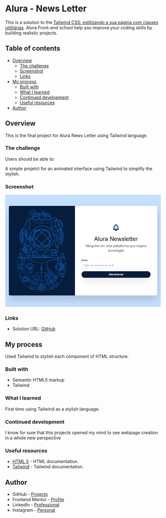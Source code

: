 # Alura - News Letter
 
This is a solution to the [Tailwind CSS: estilizando a sua página com classes utilitárias](https://cursos.alura.com.br/course/tailwind-css-estilizando-pagina-classes-utilitarias). Alura Front-end school help you improve your coding skills by building realistic projects. 

## Table of contents

- [Overview](#overview)
  - [The challenge](#the-challenge)
  - [Screenshot](#screenshot)
  - [Links](#links)
- [My process](#my-process)
  - [Built with](#built-with)
  - [What I learned](#what-i-learned)
  - [Continued development](#continued-development)
  - [Useful resources](#useful-resources)
- [Author](#author)

## Overview

This is the final project for Alura News Letter using Tailwind language.

### The challenge

Users should be able to:

A simple projetct for an animated interface using Tailwind to simplify the stylish.

### Screenshot
![screenshot](./image/screenshot.png)


### Links

- Solution URL: [GitHub](https://github.com/ViniCellist/Alura-NewsLetter)

## My process

Used Tailwind to stylish each component of HTML structure.

### Built with

- Semantic HTML5 markup
- Tailwind

### What I learned

First time using Tailwind as a stylish language.

### Continued development

I know for sure that this projects opened my mind to see webpage creation in a whole new perspective

### Useful resources

- [HTML 5](https://developer.mozilla.org/en-US/docs/Web) - HTML documentation.
- [Tailwind](https://tailwindcss.com/) - Tailwind documentation.

## Author

- GitHub - [Projects](https://github.com/ViniCellist)
- Frontend Mentor - [Profile](https://www.frontendmentor.io/profile/ViniCellist)
- LinkedIn - [Professional](https://www.linkedin.com/in/viniciussouzaduarte/)
- Instagram - [Personal](https://www.instagram.com/vinicius_duartesd/)
